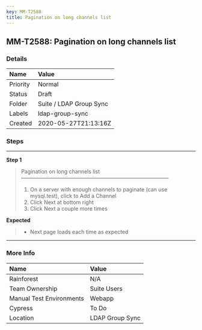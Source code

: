 ```yaml
---
key: MM-T2588
title: Pagination on long channels list
---
```


## MM-T2588: Pagination on long channels list

### Details

| Name     | Value                   |
| :------- | :---------------------- |
| Priority | Normal                  |
| Status   | Draft                   |
| Folder   | Suite / LDAP Group Sync |
| Labels   | ldap-group-sync         |
| Created  | 2020-05-27T21:13:16Z    |

### Steps

<hr/>

**Step 1**

> <article>Pagination on long channels list<br>————————————————————————————<ol><li>On a server with enough channels to paginate (can use mysql.test), click to Add a Channel</li><li>Click Next at bottom right</li><li>Click Next a couple more times</li></ol></article>

**Expected**

> <article><ul><li>Next page loads each time as expected</li></ul></article>

<hr/>

### More Info

| Name                     | Value           |
| :----------------------- | :-------------- |
| Rainforest               | N/A             |
| Team Ownership           | Suite Users     |
| Manual Test Environments | Webapp          |
| Cypress                  | To Do           |
| Location                 | LDAP Group Sync |
